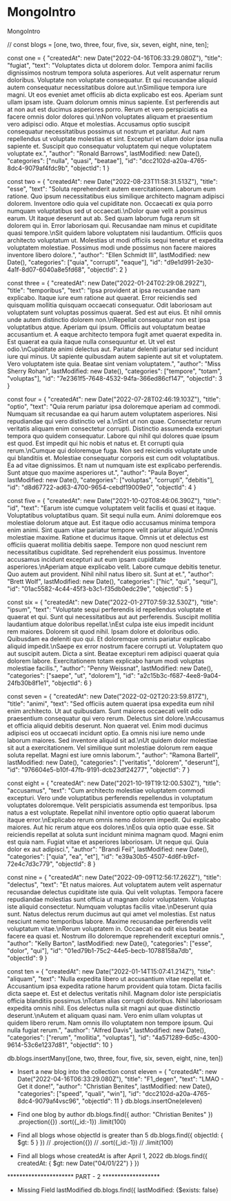# MongoIntro
MongoIntro

// const blogs = [one, two, three, four, five, six, seven, eight, nine, ten]; 

const one = {
	 "createdAt": new Date("2022-04-16T06:33:29.080Z"),
	 "title": "fugiat",
	 "text": "Voluptates dicta ut dolorem dolor. Tempora animi facilis dignissimos nostrum tempora soluta asperiores. Aut velit aspernatur rerum doloribus. Voluptate non voluptate consequatur. Et qui recusandae aliquid autem consequatur necessitatibus dolore aut.\nSimilique tempora iure magni. Ut eos eveniet amet officiis ab dicta explicabo est eos. Aperiam sunt ullam ipsam iste. Quam dolorum omnis minus sapiente. Est perferendis aut at non aut est ducimus asperiores porro. Rerum et vero perspiciatis ea facere omnis dolor dolores qui.\nNon voluptates aliquam et praesentium vero adipisci odio. Atque et molestias. Accusamus optio suscipit consequatur necessitatibus possimus ut nostrum et pariatur. Aut nam repellendus ut voluptate molestias et sint. Excepturi et ullam dolor ipsa nulla sapiente et. Suscipit quo consequatur voluptatem qui neque voluptatem voluptate ex.",
	 "author": "Ronald Barrows",
	 lastModified: new Date(),
	 "categories": ["nulla", "quasi", "beatae"],
	 "id": "dcc2102d-a20a-4765-8dc4-9079af4fdc9b",
	 "objectId": 1
	}

const two =	{
	 "createdAt": new Date("2022-08-23T11:58:31.513Z"),
	 "title": "esse",
	 "text": "Soluta reprehenderit autem exercitationem. Laborum eum ratione. Quo ipsum necessitatibus eius similique architecto magnam adipisci dolorem. Inventore odio quia vel cupiditate non. Occaecati ex quia porro numquam voluptatibus sed ut occaecati.\nDolor quae velit a possimus earum. Ut itaque deserunt aut ab. Sed quam laborum fuga rerum sit dolorem qui in. Error laboriosam qui. Recusandae nam minus et cupiditate quasi tempore.\nSit quidem labore voluptatem nisi laudantium. Officiis quos architecto voluptatum ut. Molestias ut modi officiis sequi tenetur et expedita voluptatem molestiae. Possimus modi unde possimus non facere maiores inventore libero dolore.",
	 "author": "Ellen Schmidt III",
	 lastModified: new Date(),
	 "categories": ["quia", "corrupti", "eaque"],
	 "id": "d9e1d991-2e30-4a1f-8d07-6040a8e5fd68",
	 "objectId": 2
	}

const three =	{
	 "createdAt": new Date("2022-01-24T02:29:08.292Z"),
	 "title": "temporibus",
	 "text": "Ipsa provident at ipsa recusandae nam explicabo. Itaque iure eum ratione aut quaerat. Error reiciendis sed quisquam mollitia quisquam occaecati consequatur. Odit laboriosam aut voluptatem sunt voluptas possimus quaerat. Sed est aut eius. Et nihil omnis unde autem distinctio dolorem non.\nRepellat consequatur non est ipsa voluptatibus atque. Aperiam qui ipsum. Officiis aut voluptatum beatae accusantium et. A eaque architecto tempora fugit amet quaerat expedita in. Est quaerat ea quia itaque nulla consequuntur et. Ut vel est odio.\nCupiditate animi delectus aut. Pariatur deleniti pariatur sed incidunt iure qui minus. Ut sapiente quibusdam autem sapiente aut sit et voluptatem. Vero voluptatem iste quia. Beatae sint veniam voluptatem.",
	 "author": "Miss Sherry Rohan",
	 lastModified: new Date(),
	 "categories": ["tempore", "totam", "voluptas"],
	 "id": "7e2361f5-7648-4532-94fa-366ed86cf147",
	 "objectId": 3
	}

const four =	{
	 "createdAt": new Date("2022-07-28T02:46:19.103Z"),
	 "title": "optio",
	 "text": "Quia rerum pariatur ipsa doloremque aperiam ad commodi. Numquam sit recusandae ea qui harum autem voluptatem asperiores. Nisi repudiandae qui vero distinctio vel a.\nSint ut non quae. Consectetur rerum veritatis aliquam enim consectetur corrupti. Distinctio assumenda excepturi tempora quo quidem consequatur. Labore qui nihil qui dolores quae ipsum est quod. Est impedit qui hic nobis et natus et. Et corrupti quia rerum.\nCumque qui doloremque fuga. Non sed reiciendis voluptate unde qui blanditiis et. Molestiae consequatur corporis est cum odit voluptatibus. Ea ad vitae dignissimos. Et nam ut numquam iste est explicabo perferendis. Sunt atque quo maxime asperiores ut.",
	 "author": "Paula Boyer",
	 lastModified: new Date(),
	 "categories": ["voluptas", "corrupti", "debitis"],
	 "id": "d8d67722-ad63-4700-9654-cebdf19009e0",
	 "objectId": 4
	}

const five =	{
	 "createdAt": new Date("2021-10-02T08:46:06.390Z"),
	 "title": "id",
	 "text": "Earum iste cumque voluptatem velit facilis et quasi et itaque. Voluptatibus voluptatibus quam. Sit sequi nulla eum. Animi doloremque eos molestiae dolorum atque aut. Est itaque odio accusamus minima tempora enim animi. Sint quam vitae pariatur tempore velit pariatur aliquid.\nOmnis molestiae maxime. Ratione et ducimus itaque. Omnis ut et delectus est officiis quaerat mollitia debitis saepe. Tempore non quod nesciunt rem necessitatibus cupiditate. Sed reprehenderit eius possimus. Inventore accusamus incidunt excepturi aut eum ipsam cupiditate asperiores.\nAperiam atque explicabo velit. Labore cumque debitis tenetur. Quo autem aut provident. Nihil nihil natus libero sit. Sunt at et.",
	 "author": "Brett Wolf",
	 lastModified: new Date(),
	 "categories": ["hic", "qui", "sequi"],
	 "id": "01ac5582-4c44-45f3-b3c1-f35db0edc29e",
	 "objectId": 5
	}

const six =	{
	 "createdAt": new Date("2022-01-27T07:59:32.530Z"),
	 "title": "ipsum",
	 "text": "Voluptate sequi perferendis id repellendus voluptate et quaerat et qui. Sunt qui necessitatibus aut aut perferendis. Suscipit mollitia laudantium atque doloribus repellat.\nEst culpa iste eius impedit incidunt rem maiores. Dolorem sit quod nihil. Ipsam dolore et doloribus odio. Quibusdam ea deleniti quo qui. Et doloremque omnis pariatur explicabo aliquid impedit.\nSaepe ex error nostrum facere corrupti ut. Voluptatem quo aut suscipit autem. Dicta a sint. Beatae excepturi rem adipisci quaerat quia dolorem labore. Exercitationem totam explicabo harum modi voluptas molestiae facilis.",
	 "author": "Penny Weissnat",
	 lastModified: new Date(),
	 "categories": ["saepe", "ut", "dolorem"],
	 "id": "a2c15b3c-f687-4ee8-9a04-24fb30b8f1e1",
	 "objectId": 6
	}

const seven	= {
	 "createdAt": new Date("2022-02-02T20:23:59.817Z"),
	 "title": "animi",
	 "text": "Sed officiis autem quaerat ipsa expedita eum nihil enim architecto. Ut aut quibusdam. Sunt maiores occaecati velit odio praesentium consequatur qui vero rerum. Delectus sint dolore.\nAccusamus et officia aliquid debitis deserunt. Non quaerat vel. Enim modi ducimus adipisci eos ut occaecati incidunt optio. Ea omnis nisi iure nemo unde laborum maiores. Sed inventore aliquid sit ad.\nUt quidem dolor molestiae sit aut a exercitationem. Vel similique sunt molestiae dolorum rem eaque soluta repellat. Magni est iure omnis laborum.",
	 "author": "Ramona Bartell",
	 lastModified: new Date(),
	 "categories": ["veritatis", "dolorem", "deserunt"],
	 "id": "976604e5-b10f-47fb-9191-dcb23df24277",
	 "objectId": 7
	}

const eight =	{
	 "createdAt": new Date("2021-10-19T19:12:00.530Z"),
	 "title": "accusamus",
	 "text": "Cum architecto molestiae voluptatem commodi excepturi. Vero unde voluptatibus perferendis repellendus in voluptatum voluptates doloremque. Velit perspiciatis assumenda est temporibus. Ipsa natus a est voluptate. Repellat nihil inventore optio optio quaerat laborum itaque error.\nExplicabo rerum omnis nemo dolorem impedit. Qui explicabo maiores. Aut hic rerum atque eos dolores.\nEos quia optio quae esse. Sit reiciendis repellat at soluta sunt incidunt minima magnam quod. Magni enim est quia nam. Fugiat vitae et asperiores laboriosam. Ut neque qui. Quia dolor ex aut adipisci.",
	 "author": "Brandi Feil",
	 lastModified: new Date(),
	 "categories": ["quia", "ea", "et"],
	 "id": "e39a30b5-4507-4d6f-b9cf-72e4c7d3c779",
	 "objectId": 8
	}

const nine =	{
	 "createdAt": new Date("2022-09-09T12:56:17.262Z"),
	 "title": "delectus",
	 "text": "Et natus maiores. Aut voluptatem autem velit aspernatur recusandae delectus cupiditate iste quia. Qui velit voluptas. Tempora facere repudiandae molestias sunt officia ut magnam dolor voluptatem. Voluptas iste aliquid consectetur. Numquam voluptas facilis vitae.\nDeserunt quia sunt. Natus delectus rerum ducimus aut qui amet vel molestias. Est natus nesciunt nemo temporibus labore. Maxime recusandae perferendis velit voluptatum vitae.\nRerum voluptatem in. Occaecati ea odit eius beatae facere ea quasi et. Nostrum illo doloremque reprehenderit excepturi omnis.",
	 "author": "Kelly Barton",
	 lastModified: new Date(),
	 "categories": ["esse", "dolor", "qui"],
	 "id": "01ed79b1-75c2-44e5-becb-10788158a7db",
	 "objectId": 9
	}

const ten =	{
	 "createdAt": new Date("2022-01-14T15:07:41.214Z"),
	 "title": "aliquam",
	 "text": "Nulla expedita libero ut accusantium vitae repellat et. Accusantium ipsa expedita ratione harum provident quia totam. Dicta facilis dicta saepe et. Est et delectus veritatis nihil. Magnam dolor iste perspiciatis officia blanditiis possimus.\nTotam alias corrupti doloribus. Nihil laboriosam expedita omnis nihil. Eos delectus nulla sit magni aut quae distinctio deserunt.\nAutem et aliquam quasi nam. Vero enim ullam voluptas ut quidem libero rerum. Nam omnis illo voluptatem non tempore ipsum. Qui nulla fugiat rerum.",
	 "author": "Alfred Davis",
	 lastModified: new Date(),
	 "categories": ["rerum", "mollitia", "voluptas"],
	 "id": "4a571289-6d5c-4300-9614-53c6e1237d81",
	 "objectId": 10
	}

db.blogs.insertMany([one, two, three, four, five, six, seven, eight, nine, ten])

- Insert a new blog into the collection
  const eleven = {
	 "createdAt": new Date("2022-04-16T06:33:29.080Z"),
	 "title": "F1_degen",
	 "text": "LMAO - Get it done!",
	 "author": "Christian Benites",
	 lastModified: new Date(),
	 "categories": ["speed", "quali", "win"],
	 "id": "dcc2102d-a20a-4765-8dc4-9079af4vsc96",
	 "objectId": 11
	}
	db.blogs.insertOne(eleven)

- Find one blog by author
    db.blogs.find({
    author: "Christian Benites"
})
   .projection({})
   .sort({_id:-1})
   .limit(100)

- Find all blogs whose objectId is greater than 5
db.blogs.find({
   objectId: {
        $gt: 5
    }
})
//   .projection({})
//   .sort({_id:-1})
//   .limit(100)

- Find all blogs whose createdAt is after April 1, 2022
db.blogs.find({
    createdAt: {
        $gt: new Date("04/01/22")
    }
})

********************** PART - 2 *******************

- Missing Field lastModified
db.blogs.find({
    lastModified: {$exists: false}


